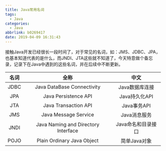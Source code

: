 ```yaml
---
title: Java常用名词
tags:
  - Java
categories:
  - Java
abbrlink: b0269417
date: 2019-04-09 16:31:43
---
```


接触Java开发已经很长一段时间了，对于常见的名词，如：JMS、JDBC、JPA，也基本知道代表的是什么，而JNDI、JTA这些就不知道了，今天特意做个备忘录，记录下在Java中遇到的这些名词，并在后续中不断更新。

<!-- more -->

|名词|全称|中文|
|:--:|:--:|:--:|
|JDBC|Java DataBase Connectivity|Java数据库连接|
|JPA|Java Persistence API|Java持久化API|
|JTA|Java Transaction API|Java事务API|
|JMS|Java Message Service|Java消息服务|
|JNDI|Java Naming and Directory Interface|Java命名和目录接口|
|POJO|Plain Ordinary Java Object|简单Java对象|
